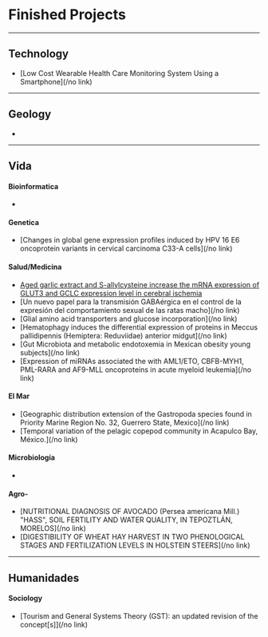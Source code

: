 # Finished Projects

---

## Technology

* [Low Cost Wearable Health Care Monitoring System Using a Smartphone](/no link)

---

## Geology

* 
---

## Vida

#### Bioinformatica

* 
#### Genetica

* [Changes in global gene expression profiles induced by HPV 16 E6 oncoprotein variants in cervical carcinoma C33-A cells](/no link)

#### Salud/Medicina

* [Aged garlic extract and S-allylcysteine increase the mRNA expression of GLUT3 and GCLC expression level in cerebral ischemia](/..)
* [Un nuevo papel para la transmisión GABAérgica en el control de la expresión del comportamiento sexual de las ratas macho](/no link)
* [Glial amino acid transporters and glucose incorporation](/no link)
* [Hematophagy induces the differential expression of proteins in Meccus pallidipennis \(Hemiptera: Reduviidae\) anterior midgut](/no link)
* [Gut Microbiota and metabolic endotoxemia in Mexican obesity young subjects](/no link)
* [Expression of miRNAs associated the with AML1/ETO, CBFB-MYH1, PML-RARA and AF9-MLL oncoproteins in acute myeloid leukemia](/no link)

#### El Mar

* [Geographic distribution extension of the Gastropoda species found in Priority Marine Region No. 32, Guerrero State, Mexico](/no link)
* [Temporal variation of the pelagic copepod community in Acapulco Bay, México.](/no link)

#### Microbiología

* 
#### Agro-

* [NUTRITIONAL DIAGNOSIS OF AVOCADO \(Persea americana Mill.\) "HASS", SOIL FERTILITY AND WATER QUALITY, IN TEPOZTLÁN, MORELOS](/no link)
* [DIGESTIBILITY OF WHEAT HAY HARVEST IN TWO PHENOLOGICAL STAGES AND FERTILIZATION LEVELS IN HOLSTEIN STEERS](/no link)

---

## Humanidades

#### Sociology

* [Tourism and General Systems Theory \(GST\): an updated revision of the concept\[s\]](/no link)



